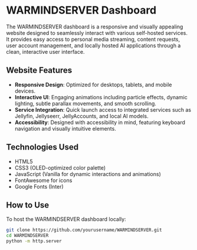 # WARMINDSERVER Dashboard

The WARMINDSERVER dashboard is a responsive and visually appealing website designed to seamlessly interact with various self-hosted services. It provides easy access to personal media streaming, content requests, user account management, and locally hosted AI applications through a clean, interactive user interface.

## Website Features

- **Responsive Design**: Optimized for desktops, tablets, and mobile devices.
- **Interactive UI**: Engaging animations including particle effects, dynamic lighting, subtle parallax movements, and smooth scrolling.
- **Service Integration**: Quick launch access to integrated services such as Jellyfin, Jellyseerr, JellyAccounts, and local AI models.
- **Accessibility**: Designed with accessibility in mind, featuring keyboard navigation and visually intuitive elements.

## Technologies Used

- HTML5
- CSS3 (OLED-optimized color palette)
- JavaScript (Vanilla for dynamic interactions and animations)
- FontAwesome for icons
- Google Fonts (Inter)

## How to Use

To host the WARMINDSERVER dashboard locally:

```bash
git clone https://github.com/yourusername/WARMINDSERVER.git
cd WARMINDSERVER
python -m http.server
